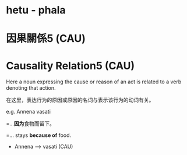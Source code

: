 # hetu - phala

# 因果關係5 (CAU)

# Causality Relation5 (CAU)
Here a noun expressing the cause or reason of an act is related to a verb denoting that action.

在这里，表达行为的原因或原因的名词与表示该行为的动词有关。

e.g. Annena vasati 

=...**因为**食物而留下。

=... stays **because of** food. 
- Annena ——> vasati (CAU)